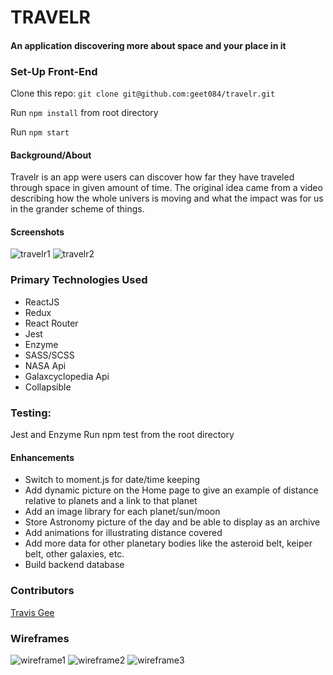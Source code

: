 # TRAVELR
#### An application discovering more about space and your place in it

### Set-Up Front-End
Clone this repo: ```git clone git@github.com:geet084/travelr.git```

Run ```npm install``` from root directory

Run ```npm start```


#### Background/About
Travelr is an app were users can discover how far they have traveled through space in given amount of time. The original idea came from a video describing how the whole univers is moving and what the impact was for us in the grander scheme of things.

#### Screenshots
![travelr1](https://user-images.githubusercontent.com/39391585/53498441-98b9d680-3a63-11e9-933d-8a789e3eb84c.gif)
![travelr2](https://user-images.githubusercontent.com/39391585/53498706-141b8800-3a64-11e9-967f-edce63078ac5.gif)

### Primary Technologies Used
- ReactJS
- Redux
- React Router
- Jest
- Enzyme
- SASS/SCSS
- NASA Api
- Galaxcyclopedia Api
- Collapsible

### Testing:
Jest and Enzyme
Run npm test from the root directory

#### Enhancements
- Switch to moment.js for date/time keeping
- Add dynamic picture on the Home page to give an example of distance relative to planets and a link to that planet
- Add an image library for each planet/sun/moon
- Store Astronomy picture of the day and be able to display as an archive
- Add animations for illustrating distance covered
- Add more data for other planetary bodies like the asteroid belt, keiper belt, other galaxies, etc.
- Build backend database

### Contributors

[Travis Gee](https://github.com/geet084)

### Wireframes
![wireframe1](https://user-images.githubusercontent.com/39391585/53498726-1e3d8680-3a64-11e9-83a3-968f0e06fc5c.png)
![wireframe2](https://user-images.githubusercontent.com/39391585/53498727-1e3d8680-3a64-11e9-96bc-dfaddb3daf60.png)
![wireframe3](https://user-images.githubusercontent.com/39391585/53498728-1ed61d00-3a64-11e9-9192-9e2bfc605a43.png)